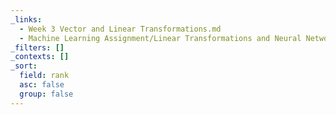 ```yaml
---
_links:
  - Week 3 Vector and Linear Transformations.md
  - Machine Learning Assignment/Linear Transformations and Neural Networks Assignment.md
_filters: []
_contexts: []
_sort:
  field: rank
  asc: false
  group: false
---
```

